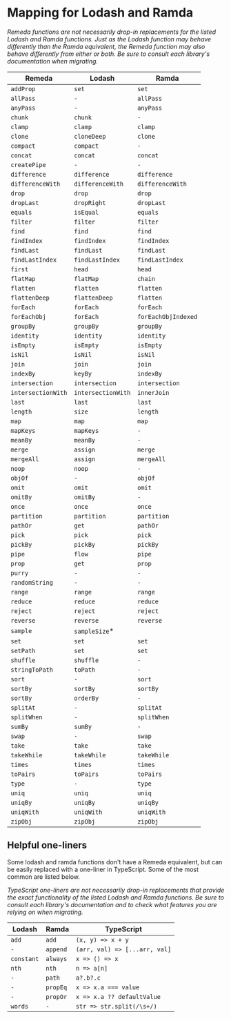 # Mapping for Lodash and Ramda

_Remeda functions are not necessarily drop-in replacements for the
listed Lodash and Ramda functions. Just as the Lodash function may behave
differently than the Ramda equivalent, the Remeda function may also
behave differently from either or both. Be sure to consult each library's
documentation when migrating._

| Remeda             | Lodash             | Ramda               |
| ------------------ | ------------------ | ------------------- |
| `addProp`          | `set`              | `set`               |
| `allPass`          | `-`                | `allPass`           |
| `anyPass`          | `-`                | `anyPass`           |
| `chunk`            | `chunk`            | `-`                 |
| `clamp`            | `clamp`            | `clamp`             |
| `clone`            | `cloneDeep`        | `clone`             |
| `compact`          | `compact`          | `-`                 |
| `concat`           | `concat`           | `concat`            |
| `createPipe`       | `-`                | `-`                 |
| `difference`       | `difference`       | `difference`        |
| `differenceWith`   | `differenceWith`   | `differenceWith`    |
| `drop`             | `drop`             | `drop`              |
| `dropLast`         | `dropRight`        | `dropLast`          |
| `equals`           | `isEqual`          | `equals`            |
| `filter`           | `filter`           | `filter`            |
| `find`             | `find`             | `find`              |
| `findIndex`        | `findIndex`        | `findIndex`         |
| `findLast`         | `findLast`         | `findLast`          |
| `findLastIndex`    | `findLastIndex`    | `findLastIndex`     |
| `first`            | `head`             | `head`              |
| `flatMap`          | `flatMap`          | `chain`             |
| `flatten`          | `flatten`          | `flatten`           |
| `flattenDeep`      | `flattenDeep`      | `flatten`           |
| `forEach`          | `forEach`          | `forEach`           |
| `forEachObj`       | `forEach`          | `forEachObjIndexed` |
| `groupBy`          | `groupBy`          | `groupBy`           |
| `identity`         | `identity`         | `identity`          |
| `isEmpty`          | `isEmpty`          | `isEmpty`           |
| `isNil`            | `isNil`            | `isNil`             |
| `join`             | `join`             | `join`              |
| `indexBy`          | `keyBy`            | `indexBy`           |
| `intersection`     | `intersection`     | `intersection`      |
| `intersectionWith` | `intersectionWith` | `innerJoin`         |
| `last`             | `last`             | `last`              |
| `length`           | `size`             | `length`            |
| `map`              | `map`              | `map`               |
| `mapKeys`          | `mapKeys`          | `-`                 |
| `meanBy`           | `meanBy`           | `-`                 |
| `merge`            | `assign`           | `merge`             |
| `mergeAll`         | `assign`           | `mergeAll`          |
| `noop`             | `noop`             | `-`                 |
| `objOf`            | `-`                | `objOf`             |
| `omit`             | `omit`             | `omit`              |
| `omitBy`           | `omitBy`           | `-`                 |
| `once`             | `once`             | `once`              |
| `partition`        | `partition`        | `partition`         |
| `pathOr`           | `get`              | `pathOr`            |
| `pick`             | `pick`             | `pick`              |
| `pickBy`           | `pickBy`           | `pickBy`            |
| `pipe`             | `flow`             | `pipe`              |
| `prop`             | `get`              | `prop`              |
| `purry`            | `-`                | `-`                 |
| `randomString`     | `-`                | `-`                 |
| `range`            | `range`            | `range`             |
| `reduce`           | `reduce`           | `reduce`            |
| `reject`           | `reject`           | `reject`            |
| `reverse`          | `reverse`          | `reverse`           |
| `sample`           | `sampleSize`\*     |                     |
| `set`              | `set`              | `set`               |
| `setPath`          | `set`              | `set`               |
| `shuffle`          | `shuffle`          | `-`                 |
| `stringToPath`     | `toPath`           | `-`                 |
| `sort`             | `-`                | `sort`              |
| `sortBy`           | `sortBy`           | `sortBy`            |
| `sortBy`           | `orderBy`          | `-`                 |
| `splitAt`          | `-`                | `splitAt`           |
| `splitWhen`        | `-`                | `splitWhen`         |
| `sumBy`            | `sumBy`            | `-`                 |
| `swap`             | `-`                | `swap`              |
| `take`             | `take`             | `take`              |
| `takeWhile`        | `takeWhile`        | `takeWhile`         |
| `times`            | `times`            | `times`             |
| `toPairs`          | `toPairs`          | `toPairs`           |
| `type`             | `-`                | `type`              |
| `uniq`             | `uniq`             | `uniq`              |
| `uniqBy`           | `uniqBy`           | `uniqBy`            |
| `uniqWith`         | `uniqWith`         | `uniqWith`          |
| `zipObj`           | `zipObj`           | `zipObj`            |

## Helpful one-liners

Some lodash and ramda functions don't have a Remeda equivalent, but can be
easily replaced with a one-liner in TypeScript. Some of the most common
are listed below.

_TypeScript one-liners are not necessarily drop-in replacements that
provide the exact functionality of the listed Lodash and Ramda functions.
Be sure to consult each library's documentation and to check what features
you are relying on when migrating._

| Lodash     | Ramda    | TypeScript                    |
| ---------- | -------- | ----------------------------- |
| `add`      | `add`    | `(x, y) => x + y`             |
| `-`        | `append` | `(arr, val) => [...arr, val]` |
| `constant` | `always` | `x => () => x`                |
| `nth`      | `nth`    | `n => a[n]`                   |
| `-`        | `path`   | `a?.b?.c`                     |
| `-`        | `propEq` | `x => x.a === value`          |
| `-`        | `propOr` | `x => x.a ?? defaultValue`    |
| `words`    | `-`      | `str => str.split(/\s+/)`     |
